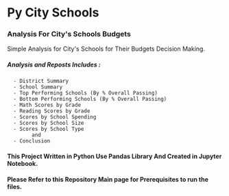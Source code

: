 # Py City Schools
### Analysis For City's Schools Budgets

Simple Analysis for City's Schools for Their Budgets Decision Making.

##### Analysis and Reposts Includes :
```
  - District Summary
  - School Summary
  - Top Performing Schools (By % Overall Passing)
  - Bottom Performing Schools (By % Overall Passing)
  - Math Scores by Grade
  - Reading Scores by Grade
  - Scores by School Spending
  - Scores by School Size
  - Scores by School Type
        and
  - Conclusion
 ```

#### This Project Written in Python Use Pandas Library And Created in Jupyter Notebook.

#### Please Refer to this Repository Main page for Prerequisites to run the files.
